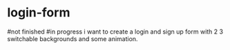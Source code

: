 # login-form
#not finished
#in progress
i want to create a login and sign up form  with 2 3 switchable backgrounds and some animation.
